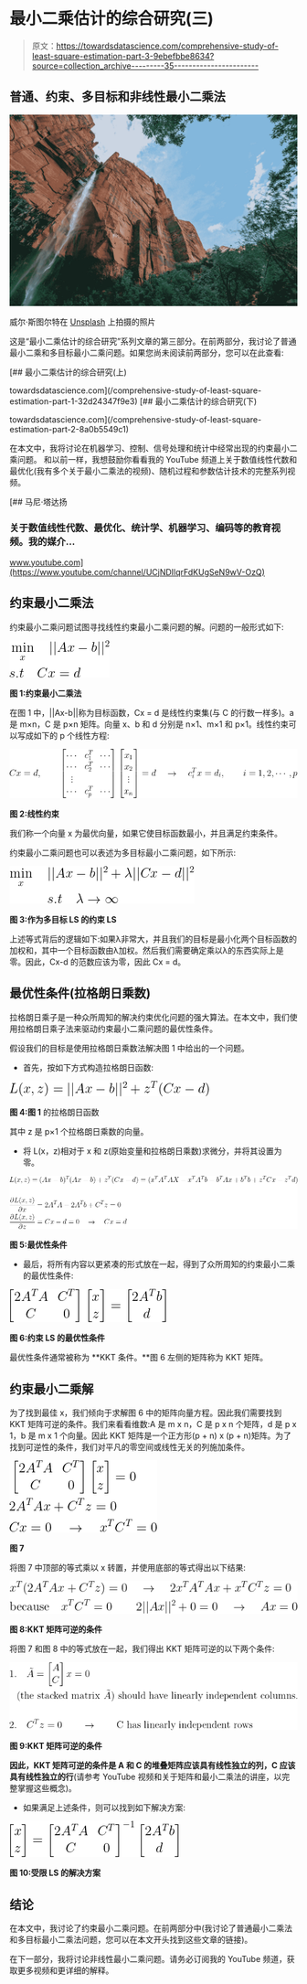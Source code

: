 # 最小二乘估计的综合研究(三)

> 原文：<https://towardsdatascience.com/comprehensive-study-of-least-square-estimation-part-3-9ebefbbe8634?source=collection_archive---------35----------------------->

## 普通、约束、多目标和非线性最小二乘法

![](img/9fbdcf92a9302e3d930d7302a35680cf.png)

威尔·斯图尔特在 [Unsplash](https://unsplash.com?utm_source=medium&utm_medium=referral) 上拍摄的照片

这是“最小二乘估计的综合研究”系列文章的第三部分。在前两部分，我讨论了普通最小二乘和多目标最小二乘问题。如果您尚未阅读前两部分，您可以在此查看:

[](/comprehensive-study-of-least-square-estimation-part-1-32d24347f9e3) [## 最小二乘估计的综合研究(上)

towardsdatascience.com](/comprehensive-study-of-least-square-estimation-part-1-32d24347f9e3) [](/comprehensive-study-of-least-square-estimation-part-2-8a0b5549c1) [## 最小二乘估计的综合研究(下)

towardsdatascience.com](/comprehensive-study-of-least-square-estimation-part-2-8a0b5549c1) 

在本文中，我将讨论在机器学习、控制、信号处理和统计中经常出现的约束最小二乘问题。
和以前一样，我想鼓励你看看我的 YouTube 频道上关于数值线性代数和最优化(我有多个关于最小二乘法的视频)、随机过程和参数估计技术的完整系列视频。

[](https://www.youtube.com/channel/UCjNDIlqrFdKUgSeN9wV-OzQ) [## 马尼·塔达扬

### 关于数值线性代数、最优化、统计学、机器学习、编码等的教育视频。我的媒介…

www.youtube.com](https://www.youtube.com/channel/UCjNDIlqrFdKUgSeN9wV-OzQ) 

## 约束最小二乘法

约束最小二乘问题试图寻找线性约束最小二乘问题的解。问题的一般形式如下:

![](img/e106e323229127a119907915173156d5.png)

**图 1:约束最小二乘法**

在图 1 中，||Ax-b||称为目标函数，Cx = d 是线性约束集(与 C 的行数一样多)。a 是 m×n，C 是 p×n 矩阵。向量 x、b 和 d 分别是 n×1、m×1 和 p×1。线性约束可以写成如下的 p 个线性方程:

![](img/31356a97a02507e526727c59d894858f.png)

**图 2:线性约束**

我们称一个向量 x 为最优向量，如果它使目标函数最小，并且满足约束条件。

约束最小二乘问题也可以表述为多目标最小二乘问题，如下所示:

![](img/9e154a7da5b9804b5bf124fd3b16e7e4.png)

**图 3:作为多目标 LS 的约束 LS**

上述等式背后的逻辑如下:如果λ非常大，并且我们的目标是最小化两个目标函数的加权和，其中一个目标函数由λ加权。然后我们需要确定乘以λ的东西实际上是零。因此，Cx-d 的范数应该为零，因此 Cx = d。

## 最优性条件(拉格朗日乘数)

拉格朗日乘子是一种众所周知的解决约束优化问题的强大算法。在本文中，我们使用拉格朗日乘子法来驱动约束最小二乘问题的最优性条件。

假设我们的目标是使用拉格朗日乘数法解决图 1 中给出的一个问题。

*   首先，按如下方式构造拉格朗日函数:

![](img/3c46db97feb97054c5480b0d96cdc693.png)

**图 4:图 1** 的拉格朗日函数

其中 z 是 p×1 个拉格朗日乘数的向量。

*   将 L(x，z)相对于 x 和 z(原始变量和拉格朗日乘数)求微分，并将其设置为零。

![](img/ef3b1fa94e02b73cee5cd5f1a87b27e1.png)

**图 5:最优性条件**

*   最后，将所有内容以更紧凑的形式放在一起，得到了众所周知的约束最小二乘的最优性条件:

![](img/0b9a0e7406755b7dd9dd41bb00d86d4c.png)

**图 6:约束 LS 的最优性条件**

最优性条件通常被称为 **KKT 条件。**图 6 左侧的矩阵称为 KKT 矩阵。

## 约束最小二乘解

为了找到最佳 x，我们倾向于求解图 6 中的矩阵向量方程。因此我们需要找到 KKT 矩阵可逆的条件。我们来看看维数:A 是 m x n，C 是 p x n 个矩阵，d 是 p x 1，b 是 m x 1 个向量。因此 KKT 矩阵是一个正方形(p + n) x (p + n)矩阵。为了找到可逆性的条件，我们对平凡的零空间或线性无关的列施加条件。

![](img/3864bfe18c772dee1cff7b40ebe68d97.png)

**图 7**

将图 7 中顶部的等式乘以 x 转置，并使用底部的等式得出以下结果:

![](img/61198edacdc9a0f7dc373ee636496ab1.png)

**图 8:KKT 矩阵可逆的条件**

将图 7 和图 8 中的等式放在一起，我们得出 KKT 矩阵可逆的以下两个条件:

![](img/ae5c3bbbf6d80f6b4ff922940da3f084.png)

**图 9:KKT 矩阵可逆的条件**

**因此，KKT 矩阵可逆的条件是 A 和 C 的堆叠矩阵应该具有线性独立的列，C 应该具有线性独立的行**(请参考 YouTube 视频和关于矩阵和最小二乘法的讲座，以完整掌握这些概念)。

*   如果满足上述条件，则可以找到如下解决方案:

![](img/44afb94f2c9195f33936604d96b0243a.png)

**图 10:受限 LS 的解决方案**

## 结论

在本文中，我讨论了约束最小二乘问题。在前两部分中(我讨论了普通最小二乘法和多目标最小二乘法问题，您可以在本文开头找到这些文章的链接)。

在下一部分，我将讨论非线性最小二乘问题。请务必订阅我的 YouTube 频道，获取更多视频和更详细的解释。